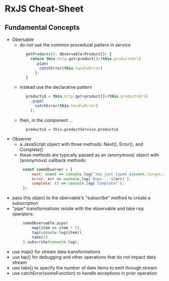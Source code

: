 # RxJS Cheat-Sheet

## Fundamental Concepts

- Obersable
  - do not use the common procedural pattern in service
  ```typescript
        getProducts(): Observable<Product[]> {
          return this.http.get<product[]>(this.productsUrl)
            .pipe(
              catchError(this.handleError)
            );
        }
  ```
  - instead use the declarative pattern
  ```typescript
        products$ = this.http.get<product[]>(this.productsUrl)
          .pipe(
            catchError(this.handleError)
          );
  ```    
  - then, in the component ...
  ```typyescript
        products$ = this.productService.products$
  ```
- Observer
  - a JavaScript object with three methods: Next(), Error(), and Complete()
  - these methods are typically passed as an (anonymous) object with (anonymous) callback methods:
```javascript
        const someObserver = {
            next: event => console.log(`You just typed ${event.target.value}!`),
            error: err => console.log(`Oops... ${err}`),
            complete: () => console.log(`Complete!`),
        };
```
  - pass this object to the obervable's "subscribe" method to create a subscription
  - "pipe" transformations reside with the observable and take rxjs operators:
```javascript
        someObservable.pipe(
            map(item => item * 2),
            tap(console.log(item)),
            take(2)
        ).subscribe(console.log);
```
  - use map() for stream data transformations
  - use tap() for debugging and other operations that do not impact data stream
  - use take() to specify the number of date items to emit through stream
  - use catchError(someFunction) to handle exceptions in prior operation
